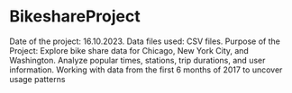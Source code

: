 # BikeshareProject
Date of the project: 16.10.2023.
Data files used: CSV files.
Purpose of the Project:
Explore bike share data for Chicago, New York City, and Washington. Analyze popular times, stations, trip durations, and user information. Working with data from the first 6 months of 2017 to uncover usage patterns